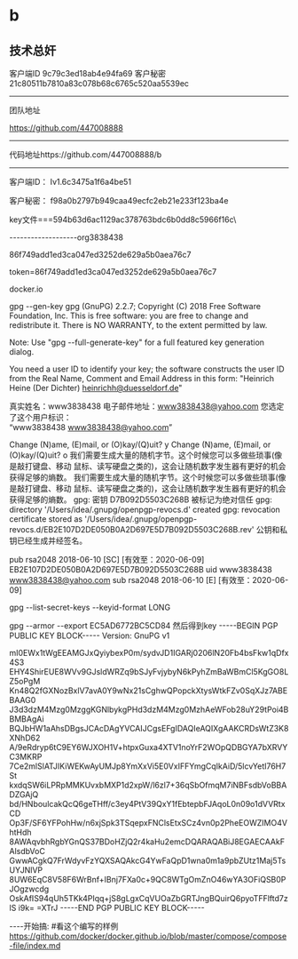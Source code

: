 # b
技术总奸
-------

客户端ID
9c79c3ed18ab4e94fa69
客户秘密
21c80511b7810a83c078b68c6765c520aa5539ec    

--------
团队地址

https://github.com/447008888

--------
代码地址https://github.com/447008888/b

--------

客户端ID： Iv1.6c3475a1f6a4be51

客户秘密： f98a0b2797b949caa49ecfc2eb21e233f123ba4e


key文件===594b63d6ac1129ac378763bdc6b0dd8c5966f16c\



-------------------org3838438

86f749add1ed3ca047ed3252de629a5b0aea76c7


token=86f749add1ed3ca047ed3252de629a5b0aea76c7

docker.io 

gpg --gen-key
gpg (GnuPG) 2.2.7; Copyright (C) 2018 Free Software Foundation, Inc.
This is free software: you are free to change and redistribute it.
There is NO WARRANTY, to the extent permitted by law.

Note: Use "gpg --full-generate-key" for a full featured key generation dialog.

You need a user ID to identify your key; the software constructs the user ID
from the Real Name, Comment and Email Address in this form:
    "Heinrich Heine (Der Dichter) <heinrichh@duesseldorf.de>"

真实姓名：www3838438
电子邮件地址：www3838438@yahoo.com
您选定了这个用户标识：                   
    “www3838438 <www3838438@yahoo.com>”

Change (N)ame, (E)mail, or (O)kay/(Q)uit? y
Change (N)ame, (E)mail, or (O)kay/(Q)uit? o
我们需要生成大量的随机字节。这个时候您可以多做些琐事(像是敲打键盘、移动
鼠标、读写硬盘之类的)，这会让随机数字发生器有更好的机会获得足够的熵数。
我们需要生成大量的随机字节。这个时候您可以多做些琐事(像是敲打键盘、移动
鼠标、读写硬盘之类的)，这会让随机数字发生器有更好的机会获得足够的熵数。
gpg: 密钥 D7B092D5503C268B 被标记为绝对信任
gpg: directory '/Users/idea/.gnupg/openpgp-revocs.d' created
gpg: revocation certificate stored as '/Users/idea/.gnupg/openpgp-revocs.d/EB2E107D2DE050B0A2D697E5D7B092D5503C268B.rev'
公钥和私钥已经生成并经签名。

pub   rsa2048 2018-06-10 [SC] [有效至：2020-06-09]
      EB2E107D2DE050B0A2D697E5D7B092D5503C268B
uid                      www3838438 <www3838438@yahoo.com>
sub   rsa2048 2018-06-10 [E] [有效至：2020-06-09]

gpg --list-secret-keys --keyid-format LONG

gpg --armor --export EC5AD6772BC5CD84
然后得到key 
-----BEGIN PGP PUBLIC KEY BLOCK-----
Version: GnuPG v1

mI0EWx1tWgEEAMGJxQyiybexP0m/sydvJD1IGARj0206lN20Fb4bsFkw1qDfx4S3
EHY4ShirEUE8WVv9GJsldWRZq9bSJyFvjybyN6kPyhZmBaWBmCl5KgGO8LZ5oPgM
Kn48Q2fGXNozBxlV7avA0Y9wNx21sCghwQPopckXtysWtkFZv0SqXJz7ABEBAAG0
J3d3dzM4Mzg0MzggKGNlbykgPHd3dzM4Mzg0MzhAeWFob28uY29tPoi4BBMBAgAi
BQJbHW1aAhsDBgsJCAcDAgYVCAIJCgsEFgIDAQIeAQIXgAAKCRDsWtZ3K8XNhD62
A/9eRdryp6tC9EY6WJXOH1V+htpxGuxa4XTV1noYrF2WOpQDBGYA7bXRVYC3MKRP
7Ce2mlSlATJIKiWEKwAyUMJp8YmXxVi5E0VxIFFYmgCqIkAiD/5lcvYetI76H7St
kxdqSW6iLPRpMMKUvxbMXP1d2xpW/l6zl7+36qSbOfmqM7iNBFsdbVoBBADZGAjQ
bd/HNboulcakQcQ6geTHff/c3ey4PtV39QxY1fEbtepbFJAqoL0n09o1dVVRtxCD
Op3F/SF6YFPohHw/n6xjSpk3TSqepxFNClsEtxSCz4vn0p2PheEOWZIMO4VhtHdh
8AWAqvbhRgbYGnQS37BDoHZjQ2r4kaHu2emcDQARAQABiJ8EGAECAAkFAlsdbVoC
GwwACgkQ7FrWdyvFzYQXSAQAkcG4YwFaQpD1wna0m1a9pbZUtz1Maj5TsUYJNlVP
8UW6EqC8V58F6WrBnf+IBnj7FXa0c+9QC8WTgOmZnO46wYA3OFiQSB0PJOgzwcdg
OskAfIS94qUh5TKk4PIqq+jS8gLgxCqVUOaZbGRTJngBQuirQ6pyoTFFlftd7zlS
i9k=
=XTrJ
-----END PGP PUBLIC KEY BLOCK-----

----开始搞:
#看这个编写的样例 
https://github.com/docker/docker.github.io/blob/master/compose/compose-file/index.md
